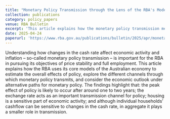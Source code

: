 ```yaml
---
title: "Monetary Policy Transmission through the Lens of the RBA's Models"
collection: publications
category: policy_papers
venue: RBA Bulletin
excerpt: 'This article explains how the monetary policy transmission mechanism works in the RBA''s DSGE and macro-econometric models. We also benchmark those models'' IRFs against non-RBA models.'
date: 2025-04-24
paperurl: 'https://www.rba.gov.au/publications/bulletin/2025/apr/monetary-policy-transmission-through-the-lens-of-the-rbas-models.html'
---
```

Understanding how changes in the cash rate affect economic activity and inflation – so-called monetary policy transmission – is important for the RBA in pursuing its objectives of price stability and full employment. This article explains how the RBA uses its core models of the Australian economy to estimate the overall effects of policy, explore the different channels through which monetary policy transmits, and consider the economic outlook under alternative paths for monetary policy. The findings highlight that: the peak effect of policy is likely to occur after around one to two years; the exchange rate acts as an important transmission channel for policy; housing is a sensitive part of economic activity; and although individual households’ cashflow can be sensitive to changes in the cash rate, in aggregate it plays a smaller role in transmission. 
